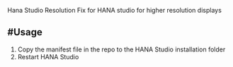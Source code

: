 Hana Studio Resolution Fix
 for HANA studio for higher resolution displays

#Usage
----------------
1) Copy the manifest file in the repo to the HANA Studio installation folder
2) Restart HANA Studio
